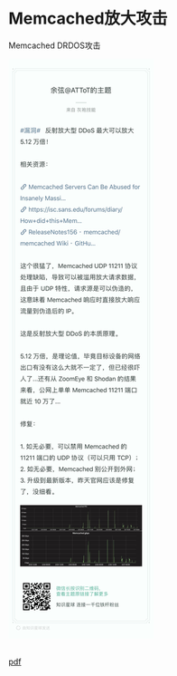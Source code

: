 


# Memcached放大攻击

Memcached DRDOS攻击




![](pic/Memcached放大攻击1.jpg)

## 


[pdf](file/Memcached放大攻击2.pdf)


